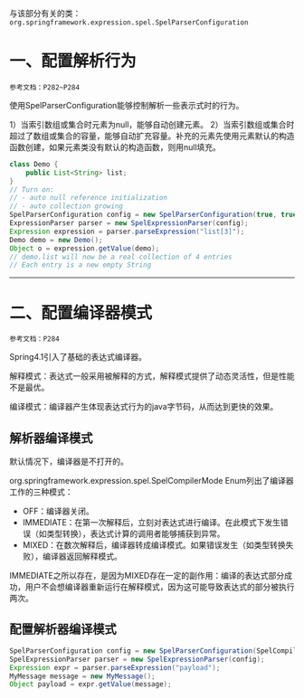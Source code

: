 与该部分有关的类：`org.springframework.expression.spel.SpelParserConfiguration`

# 一、配置解析行为

	参考文档：P282~P284

使用SpelParserConfiguration能够控制解析一些表示式时的行为。

1）当索引数组或集合时元素为null，能够自动创建元素。
2）当索引数组或集合时超过了数组或集合的容量，能够自动扩充容量。补充的元素先使用元素默认的构造函数创建，如果元素类没有默认的构造函数，则用null填充。

```java
class Demo {   
	public List<String> list;
} 
// Turn on: 
// - auto null reference initialization 
// - auto collection growing 
SpelParserConfiguration config = new SpelParserConfiguration(true, true); 
ExpressionParser parser = new SpelExpressionParser(config); 
Expression expression = parser.parseExpression("list[3]"); 
Demo demo = new Demo(); 
Object o = expression.getValue(demo); 
// demo.list will now be a real collection of 4 entries 
// Each entry is a new empty String
```

-- --
# 二、配置编译器模式

	参考文档：P284

Spring4.1引入了基础的表达式编译器。

解释模式：表达式一般采用被解释的方式，解释模式提供了动态灵活性，但是性能不是最优。

编译模式：编译器产生体现表达式行为的java字节码，从而达到更快的效果。


## 解析器编译模式

默认情况下，编译器是不打开的。

org.springframework.expression.spel.SpelCompilerMode Enum列出了编译器工作的三种模式：
- OFF：编译器关闭。
- IMMEDIATE：在第一次解释后，立刻对表达式进行编译。在此模式下发生错误（如类型转换），表达式计算的调用者能够捕获到异常。
- MIXED：在数次解释后，编译器转成编译模式。如果错误发生（如类型转换失败），编译器返回解释模式。

IMMEDIATE之所以存在，是因为MIXED存在一定的副作用：编译的表达式部分成功，用户不会想编译器重新运行在解释模式，因为这可能导致表达式的部分被执行两次。

## 配置解析器编译模式

```java
SpelParserConfiguration config = new SpelParserConfiguration(SpelCompilerMode.IMMEDIATE,   this.getClass().getClassLoader()); 
SpelExpressionParser parser = new SpelExpressionParser(config); 
Expression expr = parser.parseExpression("payload"); 
MyMessage message = new MyMessage(); 
Object payload = expr.getValue(message);
```